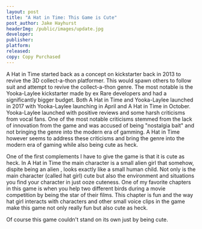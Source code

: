 ```yaml
---
layout: post
title: "A Hat in Time: This Game is Cute"
post_author: Jake Hayhurst
headerImg: /public/images/update.jpg
developer:
publisher:
platform:
released:
copy: Copy Purchased
---
```


A Hat in Time started back as a concept on kickstarter back in 2013 to revive the 3D collect-a-thon platformer. This would spawn others to follow suit and attempt to revive the collect-a-thon genre. The most notable is the Yooka-Laylee kickstarter made by ex Rare developers and had a significantly bigger budget. Both A Hat in Time and Yooka-Laylee launched in 2017 with Yooka-Laylee launching in April and A Hat in Time in October. Yooka-Laylee launched with positive reviews and some harsh criticisms from vocal fans. One of the most notable criticisms stemmed from the lack of innovation from the game and was accused of being "nostalgia bait" and not bringing the genre into the modern era of gamming. A Hat in Time however seems to address these criticisms and bring the genre into the modern era of gaming while also being cute as heck.

One of the first complements I have to give the game is that it is cute as heck. In A Hat in Time the main character is a small alien girl that somehow, dispite being an alien , looks exactly like a small human child. Not only is the main character (called hat girl) cute but also the environment and situations you find your character in just ooze cuteness. One of my favorite chapters in this game is when you help two different birds during a movie competition by being the star of their films. This chapter is fun and the way hat girl interacts with characters and other small voice clips in the game make this game not only really fun but also cute as heck.

Of course this game couldn't stand on its own just by being cute. <!-- Talk about the gameplay here -->

<!-- talk about why this game adds upon the genre -->

<!-- talk about any criticisms of the game -->

<!-- conclude the review -->
